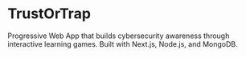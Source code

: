 # TrustOrTrap
Progressive Web App that builds cybersecurity awareness through interactive learning games. Built with Next.js, Node.js, and MongoDB.
